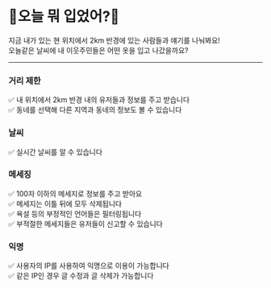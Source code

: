 # 👕오늘 뭐 입었어?👖
  
지금 내가 있는 현 위치에서 2km 반경에 있는 사람들과 얘기를 나눠봐요!  
오늘같은 날씨에 내 이웃주민들은 어떤 옷을 입고 나갔을까요?
  
---
  
### 거리 제한
  
✅ 내 위치에서 2km 반경 내의 유저들과 정보를 주고 받습니다  
✅ 동네를 선택해 다른 지역과 동네의 정보도 볼 수 있습니다  

### 날씨
  
✅ 실시간 날씨를 알 수 있습니다  
  
### 메세징  

✅ 100자 이하의 메세지로 정보를 주고 받아요  
✅ 메세지는 이틀 뒤에 모두 삭제됩니다  
✅ 욕설 등의 부정적인 언어들은 필터링됩니다  
✅ 부적절한 메세지들은 유저들이 신고할 수 있습니다   

### 익명
  
✅ 사용자의 IP를 사용하여 익명으로 이용이 가능합니다   
✅ 같은 IP인 경우 글 수정과 글 삭제가 가능합니다  
